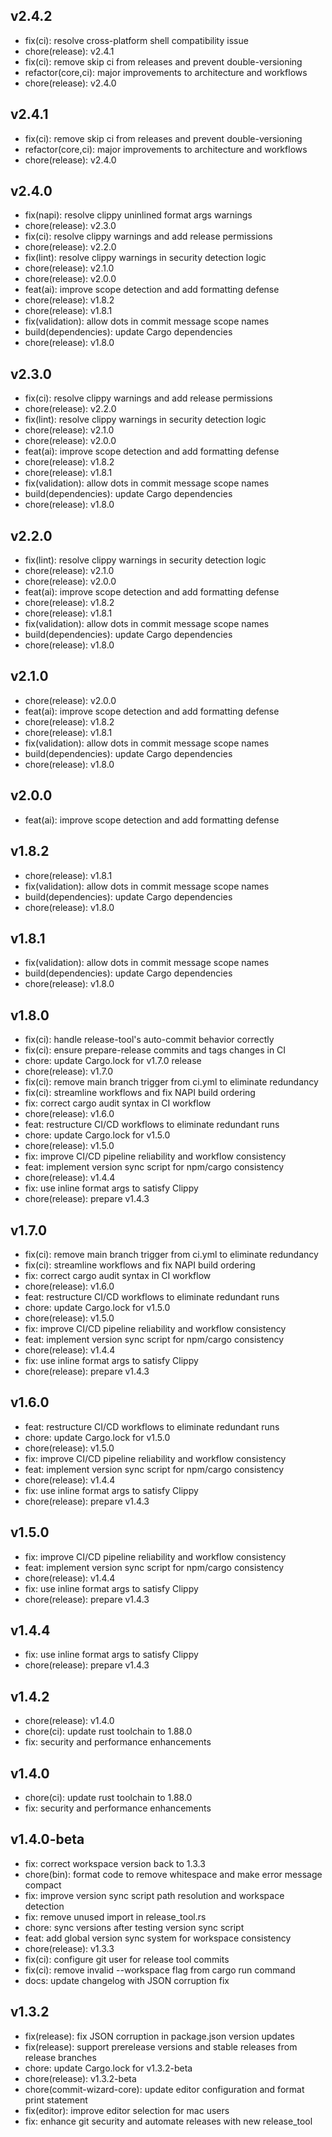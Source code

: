 ## v2.4.2

- fix(ci): resolve cross-platform shell compatibility issue
- chore(release): v2.4.1
- fix(ci): remove skip ci from releases and prevent double-versioning
- refactor(core,ci): major improvements to architecture and workflows
- chore(release): v2.4.0

## v2.4.1

- fix(ci): remove skip ci from releases and prevent double-versioning
- refactor(core,ci): major improvements to architecture and workflows
- chore(release): v2.4.0

## v2.4.0

- fix(napi): resolve clippy uninlined format args warnings
- chore(release): v2.3.0
- fix(ci): resolve clippy warnings and add release permissions
- chore(release): v2.2.0
- fix(lint): resolve clippy warnings in security detection logic
- chore(release): v2.1.0
- chore(release): v2.0.0
- feat(ai): improve scope detection and add formatting defense
- chore(release): v1.8.2
- chore(release): v1.8.1
- fix(validation): allow dots in commit message scope names
- build(dependencies): update Cargo dependencies
- chore(release): v1.8.0

## v2.3.0

- fix(ci): resolve clippy warnings and add release permissions
- chore(release): v2.2.0
- fix(lint): resolve clippy warnings in security detection logic
- chore(release): v2.1.0
- chore(release): v2.0.0
- feat(ai): improve scope detection and add formatting defense
- chore(release): v1.8.2
- chore(release): v1.8.1
- fix(validation): allow dots in commit message scope names
- build(dependencies): update Cargo dependencies
- chore(release): v1.8.0

## v2.2.0

- fix(lint): resolve clippy warnings in security detection logic
- chore(release): v2.1.0
- chore(release): v2.0.0
- feat(ai): improve scope detection and add formatting defense
- chore(release): v1.8.2
- chore(release): v1.8.1
- fix(validation): allow dots in commit message scope names
- build(dependencies): update Cargo dependencies
- chore(release): v1.8.0

## v2.1.0

- chore(release): v2.0.0
- feat(ai): improve scope detection and add formatting defense
- chore(release): v1.8.2
- chore(release): v1.8.1
- fix(validation): allow dots in commit message scope names
- build(dependencies): update Cargo dependencies
- chore(release): v1.8.0

## v2.0.0

- feat(ai): improve scope detection and add formatting defense

## v1.8.2

- chore(release): v1.8.1
- fix(validation): allow dots in commit message scope names
- build(dependencies): update Cargo dependencies
- chore(release): v1.8.0

## v1.8.1

- fix(validation): allow dots in commit message scope names
- build(dependencies): update Cargo dependencies
- chore(release): v1.8.0

## v1.8.0

- fix(ci): handle release-tool's auto-commit behavior correctly
- fix(ci): ensure prepare-release commits and tags changes in CI
- chore: update Cargo.lock for v1.7.0 release
- chore(release): v1.7.0
- fix(ci): remove main branch trigger from ci.yml to eliminate redundancy
- fix(ci): streamline workflows and fix NAPI build ordering
- fix: correct cargo audit syntax in CI workflow
- chore(release): v1.6.0
- feat: restructure CI/CD workflows to eliminate redundant runs
- chore: update Cargo.lock for v1.5.0
- chore(release): v1.5.0
- fix: improve CI/CD pipeline reliability and workflow consistency
- feat: implement version sync script for npm/cargo consistency
- chore(release): v1.4.4
- fix: use inline format args to satisfy Clippy
- chore(release): prepare v1.4.3

## v1.7.0

- fix(ci): remove main branch trigger from ci.yml to eliminate redundancy
- fix(ci): streamline workflows and fix NAPI build ordering
- fix: correct cargo audit syntax in CI workflow
- chore(release): v1.6.0
- feat: restructure CI/CD workflows to eliminate redundant runs
- chore: update Cargo.lock for v1.5.0
- chore(release): v1.5.0
- fix: improve CI/CD pipeline reliability and workflow consistency
- feat: implement version sync script for npm/cargo consistency
- chore(release): v1.4.4
- fix: use inline format args to satisfy Clippy
- chore(release): prepare v1.4.3

## v1.6.0

- feat: restructure CI/CD workflows to eliminate redundant runs
- chore: update Cargo.lock for v1.5.0
- chore(release): v1.5.0
- fix: improve CI/CD pipeline reliability and workflow consistency
- feat: implement version sync script for npm/cargo consistency
- chore(release): v1.4.4
- fix: use inline format args to satisfy Clippy
- chore(release): prepare v1.4.3

## v1.5.0

- fix: improve CI/CD pipeline reliability and workflow consistency
- feat: implement version sync script for npm/cargo consistency
- chore(release): v1.4.4
- fix: use inline format args to satisfy Clippy
- chore(release): prepare v1.4.3

## v1.4.4

- fix: use inline format args to satisfy Clippy
- chore(release): prepare v1.4.3

## v1.4.2

- chore(release): v1.4.0
- chore(ci): update rust toolchain to 1.88.0
- fix: security and performance enhancements

## v1.4.0

- chore(ci): update rust toolchain to 1.88.0
- fix: security and performance enhancements

## v1.4.0-beta

- fix: correct workspace version back to 1.3.3
- chore(bin): format code to remove whitespace and make error message compact
- fix: improve version sync script path resolution and workspace detection
- fix: remove unused import in release_tool.rs
- chore: sync versions after testing version sync script
- feat: add global version sync system for workspace consistency
- chore(release): v1.3.3
- fix(ci): configure git user for release tool commits
- fix(ci): remove invalid --workspace flag from cargo run command
- docs: update changelog with JSON corruption fix

## v1.3.2

- fix(release): fix JSON corruption in package.json version updates
- fix(release): support prerelease versions and stable releases from release branches
- chore: update Cargo.lock for v1.3.2-beta
- chore(release): v1.3.2-beta
- chore(commit-wizard-core): update editor configuration and format print statement
- fix(editor): improve editor selection for mac users
- fix: enhance git security and automate releases with new release_tool
